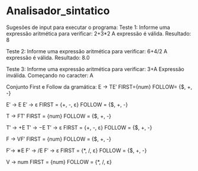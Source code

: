 # Analisador_sintatico
Sugesões de input para executar o programa:
Teste 1:
Informe uma expressão aritmética para verificar: 2+3*2
A expressão é válida. Resultado:  8

Teste 2:
Informe uma expressão aritmética para verificar: 6+4/2
A expressão é válida. Resultado:  8.0

Teste 3:
Informe uma expressão aritmética para verificar: 3+A
Expressão inválida. Começando no caracter: A

Conjunto First e Follow da gramática:
E → TE′
FIRST={num}
FOLLOW= {$, +, -}

E′ → E
E′ → ε
FIRST = {+, -, ε}
FOLLOW = {$, +, -}

T → FT′
FIRST = {num}
FOLLOW = {$, +, -}

T′ → +E
T′ → −E
T′ → ε
FIRST = {+, -, ε}
FOLLOW = {$, +, -}

F → VF′
FIRST = {num}
FOLLOW = {$, +, -}

F′→ ∗E
F′ → /E
F′ → ε 
FIRST = {*, /, ε}
FOLLOW = {$, +, -}

V → num
FIRST = {num}
FOLLOW = {*, /, ε}
